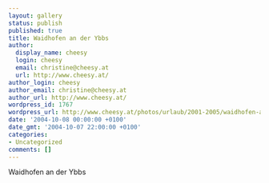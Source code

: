 ```yaml
---
layout: gallery
status: publish
published: true
title: Waidhofen an der Ybbs
author:
  display_name: cheesy
  login: cheesy
  email: christine@cheesy.at
  url: http://www.cheesy.at/
author_login: cheesy
author_email: christine@cheesy.at
author_url: http://www.cheesy.at/
wordpress_id: 1767
wordpress_url: http://www.cheesy.at/photos/urlaub/2001-2005/waidhofen-an-der-ybbs/
date: '2004-10-08 00:00:00 +0100'
date_gmt: '2004-10-07 22:00:00 +0100'
categories:
- Uncategorized
comments: []
---
```

Waidhofen an der Ybbs
